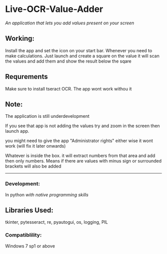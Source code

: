 # Live-OCR-Value-Adder
 
 _An application that lets you add values present on your screen_
 

## Working:


Install the app and set the icon on your start bar. Whenever you need to make calculations. Just launch and create a square on the value it will scan the values and add them and show the result below the sqare

## Requrements

Make sure to install tseract OCR. The app wont work withou it


## Note:

The application is still underdevelopment

If you see that app is not adding the values try and zoom in the screen then launch app.

you might need to give the app "Administrator rights" either wise it wont work (will fix it later onwards)

Whatever is inside the box. it will extract numbers from that area and add then only numbers. Means if there are values with minus sign or surrounded brackets will also be added

______________________________________________________________________________________________________________
### Development:
In python _with native programming skills_

## Libraries Used:

tkinter, pytesseract, re, pyautogui, os, logging, PIL

### Compatiblility:
Windows 7 sp1 or above
